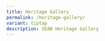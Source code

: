 ```yaml
---
title: Heritage Gallery
permalink: /heritage-gallery/
variant: tiptap
description: SEAB Heritage Gallery
---
```

